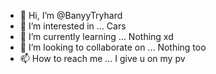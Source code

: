 - 👋 Hi, I’m @BanyyTryhard
- 👀 I’m interested in ... Cars
- 🌱 I’m currently learning ... Nothing xd
- 💞️ I’m looking to collaborate on ... Nothing too
- 📫 How to reach me ... I give u on my pv

<!---
BanyyTryhard/BanyyTryhard is a ✨ special ✨ repository because its `README.md` (this file) appears on your GitHub profile.
You can click the Preview link to take a look at your changes.
--->
